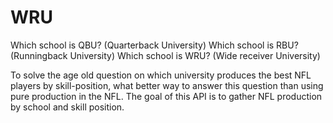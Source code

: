 # WRU

Which school is QBU?  (Quarterback University)
Which school is RBU?  (Runningback University)
Which school is WRU?  (Wide receiver University)

To solve the age old question on which university produces the best NFL players by skill-position, what better way to answer this question than using pure production in the NFL.
The goal of this API is to gather NFL production by school and skill position.
